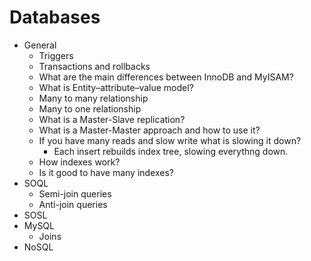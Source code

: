 # Databases

* General
  * Triggers
  * Transactions and rollbacks
  * What are the main differences between InnoDB and MyISAM?
  * What is Entity–attribute–value model?
  * Many to many relationship
  * Many to one  relationship
  * What is a Master-Slave replication?
  * What is a Master-Master approach and how to use it?
  * If you have many reads and slow write what is slowing it down?
    * Each insert rebuilds index tree, slowing everythng down.
  * How indexes work?
  * Is it good to have many indexes?
* SOQL
  * Semi-join queries
  * Anti-join queries
* SOSL
* MySQL
  * Joins
* NoSQL
